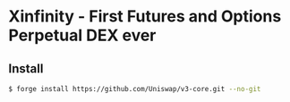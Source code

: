 # Xinfinity - First Futures and Options Perpetual DEX ever



## Install

```bash
$ forge install https://github.com/Uniswap/v3-core.git --no-git
```